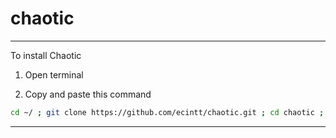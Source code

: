 # chaotic

----------------------------------------

To install Chaotic


1) Open terminal

2) Copy and paste this command
```bash
cd ~/ ; git clone https://github.com/ecintt/chaotic.git ; cd chaotic ; ./chaotic
```

 --------------------------------------------
